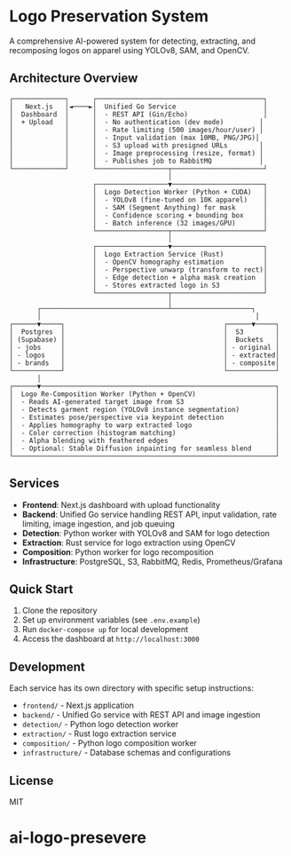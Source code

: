 # Logo Preservation System

A comprehensive AI-powered system for detecting, extracting, and recomposing logos on apparel using YOLOv8, SAM, and OpenCV.

## Architecture Overview

```
┌─────────────┐      ┌──────────────────────────────────────────┐
│   Next.js   │◄────►│  Unified Go Service                      │
│  Dashboard  │      │  - REST API (Gin/Echo)                   │
│  + Upload   │      │  - No authentication (dev mode)         │
│             │      │  - Rate limiting (500 images/hour/user) │
│             │      │  - Input validation (max 10MB, PNG/JPG)│
│             │      │  - S3 upload with presigned URLs        │
│             │      │  - Image preprocessing (resize, format) │
│             │      │  - Publishes job to RabbitMQ            │
└─────────────┘      └──────────────────┬───────────────────────┘
                                        │
                     ┌──────────────────▼───────────────────────┐
                     │  Logo Detection Worker (Python + CUDA)   │
                     │  - YOLOv8 (fine-tuned on 10K apparel)    │
                     │  - SAM (Segment Anything) for mask       │
                     │  - Confidence scoring + bounding box     │
                     │  - Batch inference (32 images/GPU)       │
                     └──────────────────┬───────────────────────┘
                                        │
                     ┌──────────────────▼───────────────────────┐
                     │  Logo Extraction Service (Rust)          │
                     │  - OpenCV homography estimation          │
                     │  - Perspective unwarp (transform to rect)│
                     │  - Edge detection + alpha mask creation  │
                     │  - Stores extracted logo in S3           │
                     └──────────────────┬───────────────────────┘
                                        │
       ┌────────────────────────────────┴────────────────────┐
       │                                                      │
┌──────▼─────┐                                        ┌──────▼─────┐
│  Postgres  │                                        │  S3        │
│ (Supabase) │                                        │  Buckets   │
│ - jobs     │                                        │ - original │
│ - logos    │                                        │ - extracted│
│ - brands   │                                        │ - composite│
└────────────┘                                        └────────────┘
       │
┌──────▼───────────────────────────────────────────────────────────┐
│  Logo Re-Composition Worker (Python + OpenCV)                    │
│  - Reads AI-generated target image from S3                       │
│  - Detects garment region (YOLOv8 instance segmentation)         │
│  - Estimates pose/perspective via keypoint detection             │
│  - Applies homography to warp extracted logo                     │
│  - Color correction (histogram matching)                         │
│  - Alpha blending with feathered edges                           │
│  - Optional: Stable Diffusion inpainting for seamless blend      │
└──────────────────────────────────────────────────────────────────┘
```

## Services

- **Frontend**: Next.js dashboard with upload functionality
- **Backend**: Unified Go service handling REST API, input validation, rate limiting, image ingestion, and job queuing
- **Detection**: Python worker with YOLOv8 and SAM for logo detection
- **Extraction**: Rust service for logo extraction using OpenCV
- **Composition**: Python worker for logo recomposition
- **Infrastructure**: PostgreSQL, S3, RabbitMQ, Redis, Prometheus/Grafana

## Quick Start

1. Clone the repository
2. Set up environment variables (see `.env.example`)
3. Run `docker-compose up` for local development
4. Access the dashboard at `http://localhost:3000`

## Development

Each service has its own directory with specific setup instructions:

- `frontend/` - Next.js application
- `backend/` - Unified Go service with REST API and image ingestion
- `detection/` - Python logo detection worker
- `extraction/` - Rust logo extraction service
- `composition/` - Python logo composition worker
- `infrastructure/` - Database schemas and configurations

## License

MIT
# ai-logo-presevere
